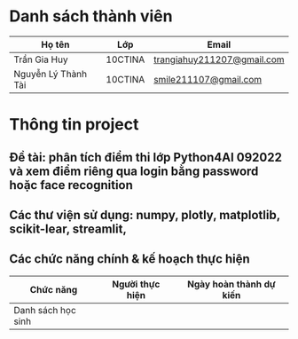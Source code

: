 # Danh sách thành viên
| Họ tên | Lớp | Email |
| -------- | -------- | --------|
| Trần Gia Huy | 10CTINA | trangiahuy211207@gmail.com |
| Nguyễn Lý Thành Tài | 10CTINA | smile211107@gmail.com |
# Thông tin project
## Đề tài: phân tích điểm thi lớp Python4AI 092022 và xem điểm riêng qua login bằng password hoặc face recognition
## Các thư viện sử dụng: numpy, plotly, matplotlib, scikit-lear, streamlit, 
## Các chức năng chính & kế hoạch thực hiện
| Chức năng | Người thực hiện | Ngày hoàn thành dự kiến |
| --------- | --------------- | ----------------------- |
| Danh sách học sinh